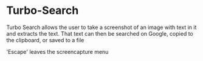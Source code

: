 # Turbo-Search
Turbo Search allows the user to take a screenshot of an image with text in it and extracts the text. That text can then be searched on Google, copied to the clipboard, or saved to a file

'Escape' leaves the screencapture menu